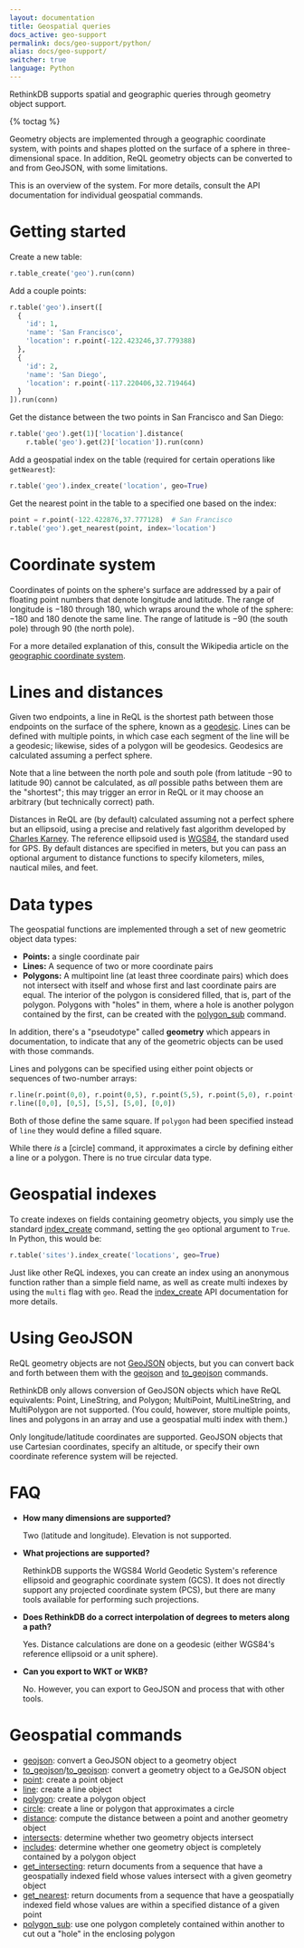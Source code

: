 ```yaml
---
layout: documentation
title: Geospatial queries
docs_active: geo-support
permalink: docs/geo-support/python/
alias: docs/geo-support/
switcher: true
language: Python
---
```


RethinkDB supports spatial and geographic queries through geometry object support.

{% toctag %}

Geometry objects are implemented through a geographic coordinate system, with points and shapes plotted on the surface of a sphere in three-dimensional space. In addition, ReQL geometry objects can be converted to and from GeoJSON, with some limitations.

This is an overview of the system. For more details, consult the API documentation for individual geospatial commands.

# Getting started #

Create a new table:

```py
r.table_create('geo').run(conn)
```

Add a couple points:

```py
r.table('geo').insert([
  {
    'id': 1,
    'name': 'San Francisco',
    'location': r.point(-122.423246,37.779388)
  },
  {
    'id': 2,
    'name': 'San Diego',
    'location': r.point(-117.220406,32.719464)
  }
]).run(conn)
```

Get the distance between the two points in San Francisco and San Diego:

```py
r.table('geo').get(1)['location'].distance(
    r.table('geo').get(2)['location']).run(conn)
```

Add a geospatial index on the table (required for certain operations like `getNearest`):

```py
r.table('geo').index_create('location', geo=True)
```

Get the nearest point in the table to a specified one based on the index:

```py
point = r.point(-122.422876,37.777128)  # San Francisco
r.table('geo').get_nearest(point, index='location')
```

# Coordinate system #

Coordinates of points on the sphere's surface are addressed by a pair of floating point numbers that denote longitude and latitude. The range of longitude is &minus;180 through 180, which wraps around the whole of the sphere: &minus;180 and 180 denote the same line. The range of latitude is &minus;90 (the south pole) through 90 (the north pole).

For a more detailed explanation of this, consult the Wikipedia article on the [geographic coordinate system][gcs].

[gcs]: http://en.wikipedia.org/wiki/Geographic_coordinate_system

# Lines and distances #

Given two endpoints, a line in ReQL is the shortest path between those endpoints on the surface of the sphere, known as a [geodesic][]. Lines can be defined with multiple points, in which case each segment of the line will be a geodesic; likewise, sides of a polygon will be geodesics. Geodesics are calculated assuming a perfect sphere.

[geodesic]: http://en.wikipedia.org/wiki/Geodesic

Note that a line between the north pole and south pole (from latitude &minus;90 to latitude 90) cannot be calculated, as *all* possible paths between them are the "shortest"; this may trigger an error in ReQL or it may choose an arbitrary (but technically correct) path.

Distances in ReQL are (by default) calculated assuming not a perfect sphere but an ellipsoid, using a precise and relatively fast algorithm developed by [Charles Karney][ck]. The reference ellipsoid used is [WGS84][], the standard used for GPS. By default distances are specified in meters, but you can pass an optional argument to distance functions to specify kilometers, miles, nautical miles, and feet.

[ck]: http://link.springer.com/article/10.1007%2Fs00190-012-0578-z "Algorithms for geodesics"
[WGS84]: http://en.wikipedia.org/wiki/World_Geodetic_System

# Data types #

The geospatial functions are implemented through a set of new geometric object data types:

* **Points:** a single coordinate pair
* **Lines:** A sequence of two or more coordinate pairs
* **Polygons:** A multipoint line (at least three coordinate pairs) which does not intersect with itself and whose first and last coordinate pairs are equal. The interior of the polygon is considered filled, that is, part of the polygon. Polygons with "holes" in them, where a hole is another polygon contained by the first, can be created with the [polygon_sub][] command.

In addition, there's a "pseudotype" called **geometry** which appears in documentation, to indicate that any of the geometric objects can be used with those commands.

[polygon_sub]: /api/python/polygon_sub/

Lines and polygons can be specified using either point objects or sequences of two-number arrays:

```py
r.line(r.point(0,0), r.point(0,5), r.point(5,5), r.point(5,0), r.point(0,0))
r.line([0,0], [0,5], [5,5], [5,0], [0,0])
```

Both of those define the same square. If `polygon` had been specified instead of `line` they would define a filled square.

While there *is* a [circle] command, it approximates a circle by defining either a line or a polygon. There is no true circular data type.

# Geospatial indexes #

To create indexes on fields containing geometry objects, you simply use the standard [index_create](/api/python/index_create/) command, setting the `geo` optional argument to `True`. In Python, this would be:

```py
r.table('sites').index_create('locations', geo=True)
```

Just like other ReQL indexes, you can create an index using an anonymous function rather than a simple field name, as well as create multi indexes by using the `multi` flag with `geo`. Read the [index_create](/api/python/index_create) API documentation for more details.

# Using GeoJSON #

ReQL geometry objects are not [GeoJSON][] objects, but you can convert back and forth between them with the [geojson](/api/python/geojson/) and [to_geojson](/api/python/to_geojson) commands.

[GeoJSON]: http://geojson.org

RethinkDB only allows conversion of GeoJSON objects which have ReQL equivalents: Point, LineString, and Polygon; MultiPoint, MultiLineString, and MultiPolygon are not supported. (You could, however, store multiple points, lines and polygons in an array and use a geospatial multi index with them.)

Only longitude/latitude coordinates are supported. GeoJSON objects that use Cartesian coordinates, specify an altitude, or specify their own coordinate reference system will be rejected.

# FAQ #

* **How many dimensions are supported?**

    Two (latitude and longitude). Elevation is not supported.

* **What projections are supported?**

    RethinkDB supports the WGS84 World Geodetic System's reference ellipsoid and geographic coordinate system (GCS). It does not directly support any projected coordinate system (PCS), but there are many tools available for performing such projections.

* **Does RethinkDB do a correct interpolation of degrees to meters along a path?**

    Yes. Distance calculations are done on a geodesic (either WGS84's reference ellipsoid or a unit sphere).

* **Can you export to WKT or WKB?**

    No. However, you can export to GeoJSON and process that with other tools.

# Geospatial commands #

* [geojson](/api/python/geojson/): convert a GeoJSON object to a geometry object
* [to_geojson](to_geojson/)/[to_geojson](/api/python/to_geojson/): convert a geometry object to a GeJSON object
* [point](/api/python/point/): create a point object
* [line](/api/python/line/): create a line object
* [polygon](/api/python/polygon/): create a polygon object
* [circle](/api/python/circle/): create a line or polygon that approximates a circle
* [distance](/api/python/distance/): compute the distance between a point and another geometry object
* [intersects](/api/python/intersects/): determine whether two geometry objects intersect
* [includes](/api/python/includes/): determine whether one geometry object is completely contained by a polygon object
* [get_intersecting](/api/python/get_intersecting/): return documents from a sequence that have a geospatially indexed field whose values intersect with a given geometry object
* [get_nearest](/api/python/get_nearest/): return documents from a sequence that have a geospatially indexed field whose values are within a specified distance of a given point
* [polygon_sub](/api/python/polygon_sub/): use one polygon completely contained within another to cut out a "hole" in the enclosing polygon
